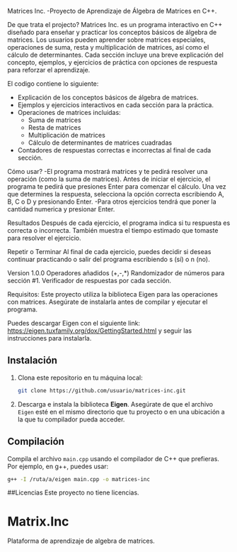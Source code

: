 Matrices Inc. -Proyecto de Aprendizaje de Álgebra de Matrices en C++.

De que trata el projecto?
Matrices Inc. es un programa interactivo en C++ diseñado para enseñar y practicar los conceptos básicos de álgebra de matrices. Los usuarios pueden aprender sobre matrices especiales, operaciones de suma, resta y multiplicación de matrices, así como el cálculo de determinantes. Cada sección incluye una breve explicación del concepto, ejemplos, y ejercicios de práctica con opciones de respuesta para reforzar el aprendizaje.

El codigo contiene lo siguiente:
- Explicación de los conceptos básicos de álgebra de matrices.
- Ejemplos y ejercicios interactivos en cada sección para la práctica.
- Operaciones de matrices incluidas:
  - Suma de matrices
  - Resta de matrices
  - Multiplicación de matrices
  - Cálculo de determinantes de matrices cuadradas
- Contadores de respuestas correctas e incorrectas al final de cada sección.

Cómo usar?
-El programa mostrará matrices y te pedirá resolver una operación (como la suma de matrices).
Antes de iniciar el ejercicio, el programa te pedirá que presiones Enter para comenzar el cálculo.
Una vez que determines la respuesta, selecciona la opción correcta escribiendo A, B, C o D y presionando Enter.
-Para otros ejercicios tendrá que poner la cantidad numerica y presionar Enter.

Resultados
Después de cada ejercicio, el programa indica si tu respuesta es correcta o incorrecta.
También muestra el tiempo estimado que tomaste para resolver el ejercicio.

Repetir o Terminar
Al final de cada ejercicio, puedes decidir si deseas continuar practicando o salir del programa escribiendo s (sí) o n (no).

Version 1.0.0
Operadores añadidos (+,-,*)
Randomizador de números para sección #1.
Verificador de respuestas por cada sección.

Requisitos:
Este proyecto utiliza la biblioteca Eigen para las operaciones con matrices. Asegúrate de instalarla antes de compilar y ejecutar el programa.
  
Puedes descargar Eigen con el siguiente link: https://eigen.tuxfamily.org/dox/GettingStarted.html y seguir las instrucciones para instalarla.

## Instalación
1. Clona este repositorio en tu máquina local:
    ```bash
    git clone https://github.com/usuario/matrices-inc.git
    ```
2. Descarga e instala la biblioteca **Eigen**. Asegúrate de que el archivo `Eigen` esté en el mismo directorio que tu proyecto o en una ubicación a la que tu compilador pueda acceder.

## Compilación
Compila el archivo `main.cpp` usando el compilador de C++ que prefieras. Por ejemplo, en g++, puedes usar:
```bash
g++ -I /ruta/a/eigen main.cpp -o matrices-inc
```

##Licencias
Este proyecto no tiene licencias.

# Matrix.Inc
Plataforma de aprendizaje de algebra de matrices.
